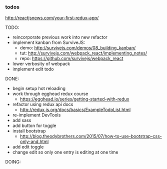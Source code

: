 ### todos

http://reactjsnews.com/your-first-redux-app/

TODO:
- reincorporate previous work into new refactor
- implement kanban from SurviveJS:
  - demo: http://survivejs.com/demos/08_building_kanban/
  - tut: http://survivejs.com/webpack_react/implementing_notes/
  - repo: https://github.com/survivejs/webpack_react
- lower verbosity of webpack
- implement edit todo

DONE:
- begin setup hot reloading
- work through egghead redux course
  - https://egghead.io/series/getting-started-with-redux  
- refactor using redux api docs
  - http://redux.js.org/docs/basics/ExampleTodoList.html
- re-implement DevTools
- add sass
- add button for toggle
- install bootstrap
  - http://blog.theodybrothers.com/2015/07/how-to-use-bootstrap-css-only-and.html
- add edit toggle
- change edit so only one entry is editing at one time

DOING:
